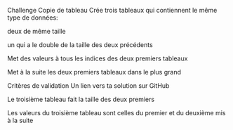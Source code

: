 Challenge
Copie de tableau
Crée trois tableaux qui contiennent le même type de données:

deux de même taille

un qui a le double de la taille des deux précédents

Met des valeurs à tous les indices des deux premiers tableaux

Met à la suite les deux premiers tableaux dans le plus grand

Critères de validation
Un lien vers ta solution sur GitHub

Le troisième tableau fait la taille des deux premiers

Les valeurs du troisième tableau sont celles du premier et du deuxième mis à la suite
